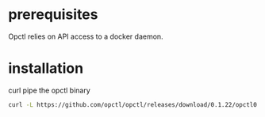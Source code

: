 # prerequisites

Opctl relies on API access to a docker daemon.

# installation

curl pipe the opctl binary

```bash
curl -L https://github.com/opctl/opctl/releases/download/0.1.22/opctl0.1.22.linux.tgz | sudo tar -xzv -C /usr/local/bin
```
